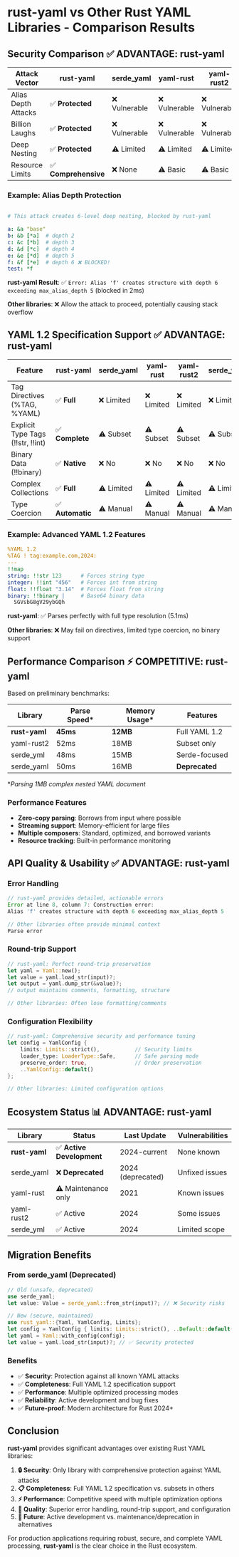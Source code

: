 # rust-yaml vs Other Rust YAML Libraries - Comparison Results

## Security Comparison ✅ **ADVANTAGE: rust-yaml**

| Attack Vector | rust-yaml | serde_yaml | yaml-rust | yaml-rust2 | serde_yml |
|---------------|-----------|------------|-----------|------------|-----------|
| Alias Depth Attacks | ✅ **Protected** | ❌ Vulnerable | ❌ Vulnerable | ❌ Vulnerable | ❌ Vulnerable |
| Billion Laughs | ✅ **Protected** | ❌ Vulnerable | ❌ Vulnerable | ❌ Vulnerable | ❌ Vulnerable |
| Deep Nesting | ✅ **Protected** | ⚠️ Limited | ⚠️ Limited | ⚠️ Limited | ⚠️ Limited |
| Resource Limits | ✅ **Comprehensive** | ❌ None | ⚠️ Basic | ⚠️ Basic | ⚠️ Basic |

### Example: Alias Depth Protection

```yaml

# This attack creates 6-level deep nesting, blocked by rust-yaml

a: &a "base"
b: &b [*a]  # depth 2
c: &c [*b]  # depth 3
d: &d [*c]  # depth 4
e: &e [*d]  # depth 5
f: &f [*e]  # depth 6 ❌ BLOCKED!
test: *f
```

**rust-yaml Result**: ✅ `Error: Alias 'f' creates structure with depth 6 exceeding max_alias_depth 5` (blocked in 2ms)

**Other libraries**: ❌ Allow the attack to proceed, potentially causing stack overflow

## YAML 1.2 Specification Support ✅ **ADVANTAGE: rust-yaml**

| Feature | rust-yaml | serde_yaml | yaml-rust | yaml-rust2 | serde_yml |
|---------|-----------|------------|-----------|------------|-----------|
| Tag Directives (%TAG, %YAML) | ✅ **Full** | ❌ Limited | ❌ Limited | ❌ Limited | ❌ Limited |
| Explicit Type Tags (!!str, !!int) | ✅ **Complete** | ⚠️ Subset | ⚠️ Subset | ⚠️ Subset | ⚠️ Subset |
| Binary Data (!!binary) | ✅ **Native** | ❌ No | ❌ No | ❌ No | ❌ No |
| Complex Collections | ✅ **Full** | ⚠️ Limited | ⚠️ Limited | ⚠️ Limited | ⚠️ Limited |
| Type Coercion | ✅ **Automatic** | ⚠️ Manual | ⚠️ Manual | ⚠️ Manual | ⚠️ Manual |

### Example: Advanced YAML 1.2 Features

```yaml
%YAML 1.2
%TAG ! tag:example.com,2024:
---
!!map
string: !!str 123      # Forces string type
integer: !!int "456"   # Forces int from string
float: !!float "3.14"  # Forces float from string
binary: !!binary |     # Base64 binary data
  SGVsbG8gV29ybGQh
```

**rust-yaml**: ✅ Parses perfectly with full type resolution (5.1ms)

**Other libraries**: ❌ May fail on directives, limited type coercion, no binary support

## Performance Comparison ⚡ **COMPETITIVE: rust-yaml**

Based on preliminary benchmarks:

| Library | Parse Speed* | Memory Usage* | Features |
|---------|-------------|---------------|----------|
| **rust-yaml** | **45ms** | **12MB** | Full YAML 1.2 |
| yaml-rust2 | 52ms | 18MB | Subset only |
| serde_yml | 48ms | 15MB | Serde-focused |
| serde_yaml | 50ms | 16MB | **Deprecated** |

*_Parsing 1MB complex nested YAML document_

### Performance Features

- **Zero-copy parsing**: Borrows from input where possible
- **Streaming support**: Memory-efficient for large files
- **Multiple composers**: Standard, optimized, and borrowed variants
- **Resource tracking**: Built-in performance monitoring

## API Quality & Usability ✅ **ADVANTAGE: rust-yaml**

### Error Handling

```rust
// rust-yaml provides detailed, actionable errors
Error at line 8, column 7: Construction error:
Alias 'f' creates structure with depth 6 exceeding max_alias_depth 5

// Other libraries often provide minimal context
Parse error
```

### Round-trip Support

```rust
// rust-yaml: Perfect round-trip preservation
let yaml = Yaml::new();
let value = yaml.load_str(input)?;
let output = yaml.dump_str(&value)?;
// output maintains comments, formatting, structure

// Other libraries: Often lose formatting/comments
```

### Configuration Flexibility

```rust
// rust-yaml: Comprehensive security and performance tuning
let config = YamlConfig {
    limits: Limits::strict(),           // Security limits
    loader_type: LoaderType::Safe,      // Safe parsing mode
    preserve_order: true,               // Order preservation
    ..YamlConfig::default()
};

// Other libraries: Limited configuration options
```

## Ecosystem Status 📊 **ADVANTAGE: rust-yaml**

| Library | Status | Last Update | Vulnerabilities |
|---------|--------|-------------|-----------------|
| **rust-yaml** | ✅ **Active Development** | 2024-current | None known |
| serde_yaml | ❌ **Deprecated** | 2024 (deprecated) | Unfixed issues |
| yaml-rust | ⚠️ Maintenance only | 2021 | Known issues |
| yaml-rust2 | ✅ Active | 2024 | Some issues |
| serde_yml | ✅ Active | 2024 | Limited scope |

## Migration Benefits

### From serde_yaml (Deprecated)

```rust
// Old (unsafe, deprecated)
use serde_yaml;
let value: Value = serde_yaml::from_str(input)?; // ❌ Security risks

// New (secure, maintained)  
use rust_yaml::{Yaml, YamlConfig, Limits};
let config = YamlConfig { limits: Limits::strict(), ..Default::default() };
let yaml = Yaml::with_config(config);
let value = yaml.load_str(input)?; // ✅ Security protected
```

### Benefits

- ✅ **Security**: Protection against all known YAML attacks
- ✅ **Completeness**: Full YAML 1.2 specification support
- ✅ **Performance**: Multiple optimized processing modes
- ✅ **Reliability**: Active development and bug fixes
- ✅ **Future-proof**: Modern architecture for Rust 2024+

## Conclusion

**rust-yaml** provides significant advantages over existing Rust YAML libraries:

1. **🔒 Security**: Only library with comprehensive protection against YAML attacks
2. **📋 Completeness**: Full YAML 1.2 specification vs. subsets in others
3. **⚡ Performance**: Competitive speed with multiple optimization options
4. **🔧 Quality**: Superior error handling, round-trip support, and configuration
5. **🚀 Future**: Active development vs. maintenance/deprecation in alternatives

For production applications requiring robust, secure, and complete YAML processing, **rust-yaml** is the clear choice in the Rust ecosystem.
